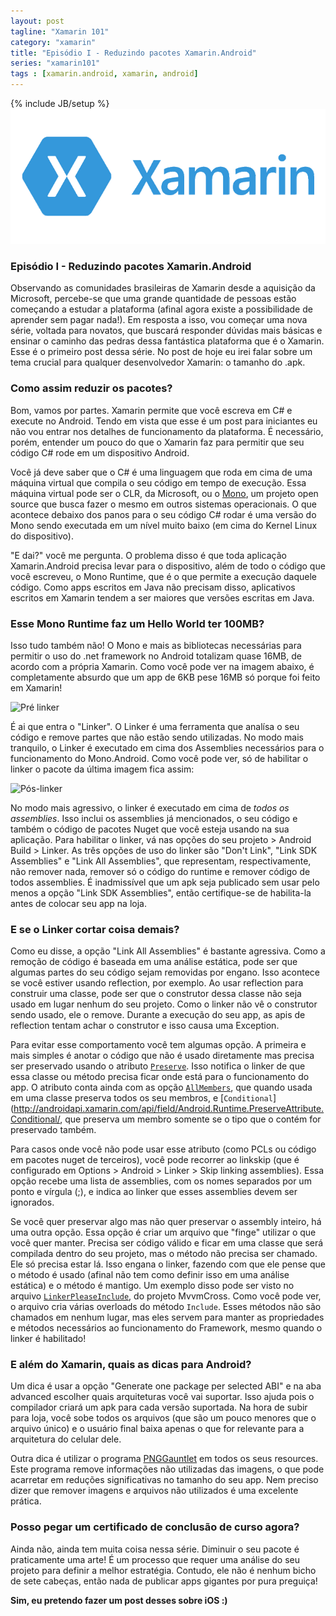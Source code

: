 ```yaml
---
layout: post
tagline: "Xamarin 101"
category: "xamarin"
title: "Episódio I - Reduzindo pacotes Xamarin.Android"
series: "xamarin101"
tags : [xamarin.android, xamarin, android]
---
```

{% include JB/setup %}
![Cover](/assets/covers/xamarin101.png)


### Episódio I - Reduzindo pacotes Xamarin.Android

Observando as comunidades brasileiras de Xamarin desde a aquisição da Microsoft, percebe-se que uma grande quantidade de pessoas estão começando a estudar a plataforma (afinal agora existe a possibilidade de aprender sem pagar nada!). Em resposta a isso, vou começar uma nova série, voltada para novatos, que buscará responder dúvidas mais básicas e ensinar o caminho das pedras dessa fantástica plataforma que é o Xamarin. Esse é o primeiro post dessa série. No post de hoje eu irei falar sobre um tema crucial para qualquer desenvolvedor Xamarin: o tamanho do .apk.

### Como assim reduzir os pacotes?

Bom, vamos por partes. Xamarin permite que você escreva em C# e execute no Android. Tendo em vista que esse é um post para iniciantes eu não vou entrar nos detalhes de funcionamento da plataforma. É necessário, porém, entender um pouco do que o Xamarin faz para permitir que seu código C# rode em um dispositivo Android. 

Você já deve saber que o C# é uma linguagem que roda em cima de uma máquina virtual que compila o seu código em tempo de execução. Essa máquina virtual pode ser o CLR, da Microsoft, ou o [Mono](https://github.com/mono/mono), um projeto open source que busca fazer o mesmo em outros sistemas operacionais. O que acontece debaixo dos panos para o seu código C# rodar é uma versão do Mono sendo executada em um nível muito baixo (em cima do Kernel Linux do dispositivo).

"E dai?" você me pergunta. O problema disso é que toda aplicação Xamarin.Android precisa levar para o dispositivo, além de todo o código que você escreveu, o Mono Runtime, que é o que permite a execução daquele código. Como apps escritos em Java não precisam disso, aplicativos escritos em Xamarin tendem a ser maiores que versões escritas em Java.

### Esse Mono Runtime faz um Hello World ter 100MB?

Isso tudo também não! O Mono e mais as bibliotecas necessárias para permitir o uso do .net framework no Android totalizam quase 16MB, de acordo com a própria Xamarin. Como você pode ver na imagem abaixo, é completamente absurdo que um app de 6KB pese 16MB só porque foi feito em Xamarin!

![Pré linker](http://docs.xamarin.com/guides/android/advanced_topics/application_package_sizes/Images/hello_world_package_size_before_linker.png)

É ai que entra o "Linker". O Linker é uma ferramenta que analísa o seu código e remove partes que não estão sendo utilizadas. No modo mais tranquilo, o Linker é executado em cima dos Assemblies necessários para o funcionamento do Mono.Android. Como você pode ver, só de habilitar o linker o pacote da última imagem fica assim:

![Pós-linker](https://developer.xamarin.com/guides/android/advanced_topics/application_package_sizes/Images/hello_world_package_size_after_linker.png)

No modo mais agressivo, o linker é executado em cima de *todos os assemblies*. Isso inclui os assemblies já mencionados, o seu código e também o código de pacotes Nuget que você esteja usando na sua aplicação. Para habilitar o linker, vá nas opções do seu projeto > Android Build > Linker. As três opções de uso do linker são "Don't Link", "Link SDK Assemblies" e "Link All Assemblies", que representam, respectivamente, não remover nada, remover só o código do runtime e remover código de todos assemblies. É inadmissível que um apk seja publicado sem usar pelo menos a opção "Link SDK Assemblies", então certifique-se de habilita-la antes de colocar seu app na loja.

### E se o Linker cortar coisa demais?

Como eu disse, a opção "Link All Assemblies" é bastante agressiva. Como a remoção de código é baseada em uma análise estática, pode ser que algumas partes do seu código sejam removidas por engano. Isso acontece se você estiver usando reflection, por exemplo. Ao usar reflection para construir uma classe, pode ser que o construtor dessa classe não seja usado em lugar nenhum do seu projeto. Como o linker não vê o construtor sendo usado, ele o remove. Durante a execução do seu app, as apis de reflection tentam achar o construtor e isso causa uma Exception.

Para evitar esse comportamento você tem algumas opção. A primeira e mais simples é anotar o código que não é usado diretamente mas precisa ser preservado usando o atributo [`Preserve`](http://androidapi.xamarin.com/api/type/Android.Runtime.PreserveAttribute/). Isso notifica o linker de que essa classe ou método precisa ficar onde está para o funcionamento do app. O atributo conta ainda com as opção [`AllMembers`](http://androidapi.xamarin.com/api/field/Android.Runtime.PreserveAttribute.AllMembers/), que quando usada em uma classe preserva todos os seu membros, e [`Conditional`](http://androidapi.xamarin.com/api/field/Android.Runtime.PreserveAttribute.Conditional/, que preserva um membro somente se o tipo que o contém for preservado também.

Para casos onde você não pode usar esse atributo (como PCLs ou código em pacotes nuget de terceiros), você pode recorrer ao linkskip (que é configurado em Options > Android > Linker > Skip linking assemblies). Essa opção recebe uma lista de assemblies, com os nomes separados por um ponto e vírgula (;), e indica ao linker que esses assemblies devem ser ignorados.

Se você quer preservar algo mas não quer preservar o assembly inteiro, há uma outra opção. Essa opção é criar um arquivo que "finge" utilizar o que você quer manter. Precisa ser código válido e ficar em uma classe que será compilada dentro do seu projeto, mas o método não precisa ser chamado. Ele só precisa estar lá. Isso engana o linker, fazendo com que ele pense que o método é usado (afinal não tem como definir isso em uma análise estática) e o método é mantigo. Um exemplo disso pode ser visto no arquivo [`LinkerPleaseInclude`](https://github.com/MvvmCross/MvvmCross/blob/f7fcf18d960f578b851837f2aaaeb4d0e3b72364/nuspec/DroidContent/LinkerPleaseInclude.cs.pp), do projeto MvvmCross. Como você pode ver, o arquivo cria várias overloads do método `Include`. Esses métodos não são chamados em nenhum lugar, mas eles servem para manter as propriedades e métodos necessários ao funcionamento do Framework, mesmo quando o linker é habilitado!

### E além do Xamarin, quais as dicas para Android?

Um dica é usar a opção "Generate one package per selected ABI" e na aba advanced escolher quais arquiteturas você vai suportar. Isso ajuda pois o compilador criará um apk para cada versão suportada. Na hora de subir para loja, você sobe todos os arquivos (que são um pouco menores que o arquivo único) e o usuário final baixa apenas o que for relevante para a arquitetura do celular dele.

Outra dica é utilizar o programa [PNGGauntlet](http://pnggauntlet.com/) em todos os seus resources. Este programa remove informações não utilizadas das imagens, o que pode acarretar em reduções significativas no tamanho do seu app. Nem preciso dizer que remover imagens e arquivos não utilizados é uma excelente prática.

### Posso pegar um certificado de conclusão de curso agora?

Ainda não, ainda tem muita coisa nessa série. Diminuir o seu pacote é praticamente uma arte! É um processo que requer uma análise do seu projeto para definir a melhor estratégia. Contudo, ele não é nenhum bicho de sete cabeças, então nada de publicar apps gigantes por pura preguiça!

**Sim, eu pretendo fazer um post desses sobre iOS :)**